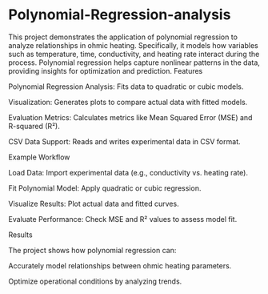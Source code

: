 # Polynomial-Regression-analysis
This project demonstrates the application of polynomial regression to analyze relationships in ohmic heating. Specifically, it models how variables such as temperature, time, conductivity, and heating rate interact during the process. Polynomial regression helps capture nonlinear patterns in the data, providing insights for optimization and prediction.
Features

Polynomial Regression Analysis: Fits data to quadratic or cubic models.

Visualization: Generates plots to compare actual data with fitted models.

Evaluation Metrics: Calculates metrics like Mean Squared Error (MSE) and R-squared (R²).

CSV Data Support: Reads and writes experimental data in CSV format.

Example Workflow

Load Data: Import experimental data (e.g., conductivity vs. heating rate).

Fit Polynomial Model: Apply quadratic or cubic regression.

Visualize Results: Plot actual data and fitted curves.

Evaluate Performance: Check MSE and R² values to assess model fit.

Results

The project shows how polynomial regression can:

Accurately model relationships between ohmic heating parameters.

Optimize operational conditions by analyzing trends.
